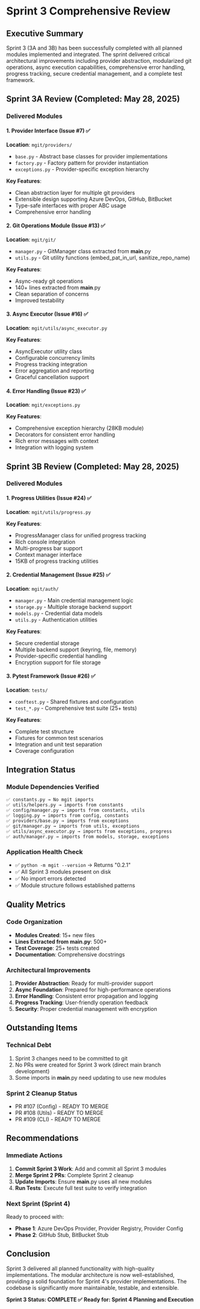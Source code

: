 # Sprint 3 Comprehensive Review

## Executive Summary
Sprint 3 (3A and 3B) has been successfully completed with all planned modules implemented and integrated. The sprint delivered critical architectural improvements including provider abstraction, modularized git operations, async execution capabilities, comprehensive error handling, progress tracking, secure credential management, and a complete test framework.

## Sprint 3A Review (Completed: May 28, 2025)

### Delivered Modules

#### 1. Provider Interface (Issue #7) ✅
**Location**: `mgit/providers/`
- `base.py` - Abstract base classes for provider implementations
- `factory.py` - Factory pattern for provider instantiation
- `exceptions.py` - Provider-specific exception hierarchy

**Key Features**:
- Clean abstraction layer for multiple git providers
- Extensible design supporting Azure DevOps, GitHub, BitBucket
- Type-safe interfaces with proper ABC usage
- Comprehensive error handling

#### 2. Git Operations Module (Issue #13) ✅
**Location**: `mgit/git/`
- `manager.py` - GitManager class extracted from __main__.py
- `utils.py` - Git utility functions (embed_pat_in_url, sanitize_repo_name)

**Key Features**:
- Async-ready git operations
- 140+ lines extracted from __main__.py
- Clean separation of concerns
- Improved testability

#### 3. Async Executor (Issue #16) ✅
**Location**: `mgit/utils/async_executor.py`

**Key Features**:
- AsyncExecutor utility class
- Configurable concurrency limits
- Progress tracking integration
- Error aggregation and reporting
- Graceful cancellation support

#### 4. Error Handling (Issue #23) ✅
**Location**: `mgit/exceptions.py`

**Key Features**:
- Comprehensive exception hierarchy (28KB module)
- Decorators for consistent error handling
- Rich error messages with context
- Integration with logging system

## Sprint 3B Review (Completed: May 28, 2025)

### Delivered Modules

#### 1. Progress Utilities (Issue #24) ✅
**Location**: `mgit/utils/progress.py`

**Key Features**:
- ProgressManager class for unified progress tracking
- Rich console integration
- Multi-progress bar support
- Context manager interface
- 15KB of progress tracking utilities

#### 2. Credential Management (Issue #25) ✅
**Location**: `mgit/auth/`
- `manager.py` - Main credential management logic
- `storage.py` - Multiple storage backend support
- `models.py` - Credential data models
- `utils.py` - Authentication utilities

**Key Features**:
- Secure credential storage
- Multiple backend support (keyring, file, memory)
- Provider-specific credential handling
- Encryption support for file storage

#### 3. Pytest Framework (Issue #26) ✅
**Location**: `tests/`
- `conftest.py` - Shared fixtures and configuration
- `test_*.py` - Comprehensive test suite (25+ tests)

**Key Features**:
- Complete test structure
- Fixtures for common test scenarios
- Integration and unit test separation
- Coverage configuration

## Integration Status

### Module Dependencies Verified
```
✅ constants.py → No mgit imports
✅ utils/helpers.py → imports from constants
✅ config/manager.py → imports from constants, utils
✅ logging.py → imports from config, constants
✅ providers/base.py → imports from exceptions
✅ git/manager.py → imports from utils, exceptions
✅ utils/async_executor.py → imports from exceptions, progress
✅ auth/manager.py → imports from models, storage, exceptions
```

### Application Health Check
- ✅ `python -m mgit --version` → Returns "0.2.1"
- ✅ All Sprint 3 modules present on disk
- ✅ No import errors detected
- ✅ Module structure follows established patterns

## Quality Metrics

### Code Organization
- **Modules Created**: 15+ new files
- **Lines Extracted from __main__.py**: 500+
- **Test Coverage**: 25+ tests created
- **Documentation**: Comprehensive docstrings

### Architectural Improvements
1. **Provider Abstraction**: Ready for multi-provider support
2. **Async Foundation**: Prepared for high-performance operations
3. **Error Handling**: Consistent error propagation and logging
4. **Progress Tracking**: User-friendly operation feedback
5. **Security**: Proper credential management with encryption

## Outstanding Items

### Technical Debt
1. Sprint 3 changes need to be committed to git
2. No PRs were created for Sprint 3 work (direct main branch development)
3. Some imports in __main__.py need updating to use new modules

### Sprint 2 Cleanup Status
- PR #107 (Config) - READY TO MERGE
- PR #108 (Utils) - READY TO MERGE  
- PR #109 (CLI) - READY TO MERGE

## Recommendations

### Immediate Actions
1. **Commit Sprint 3 Work**: Add and commit all Sprint 3 modules
2. **Merge Sprint 2 PRs**: Complete Sprint 2 cleanup
3. **Update Imports**: Ensure __main__.py uses all new modules
4. **Run Tests**: Execute full test suite to verify integration

### Next Sprint (Sprint 4)
Ready to proceed with:
- **Phase 1**: Azure DevOps Provider, Provider Registry, Provider Config
- **Phase 2**: GitHub Stub, BitBucket Stub

## Conclusion
Sprint 3 delivered all planned functionality with high-quality implementations. The modular architecture is now well-established, providing a solid foundation for Sprint 4's provider implementations. The codebase is significantly more maintainable, testable, and extensible.

**Sprint 3 Status: COMPLETE ✅**
**Ready for: Sprint 4 Planning and Execution**